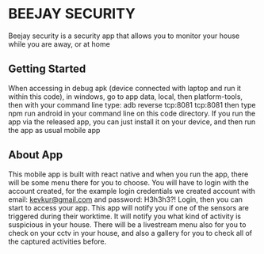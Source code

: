 # BEEJAY SECURITY
Beejay security is a security app that allows you to monitor your house while you are away, or at home
## Getting Started
When accessing in debug apk (device connected with laptop and run it within this code), in windows, go to app data, local, then platform-tools, then with your command line type: adb reverse tcp:8081 tcp:8081
then type npm run android in your command line on this code directory. If you run the app via the released app, you can just install it on your device, and then run the app as usual mobile app
## About App
This mobile app is built with react native and when you run the app, there will be some menu there for you to choose. You will have to login with the account created, for the example login credentials we created account with email: kevkur@gmail.com and password: H3h3h3?!
Login, then you can start to access your app. This app will notify you if one of the sensors are triggered during their worktime. It will notify you what kind of activity is suspicious in your house. There will be a livestream menu also for you to check on your cctv in your house, and also a gallery for you to check all of the captured activities before.